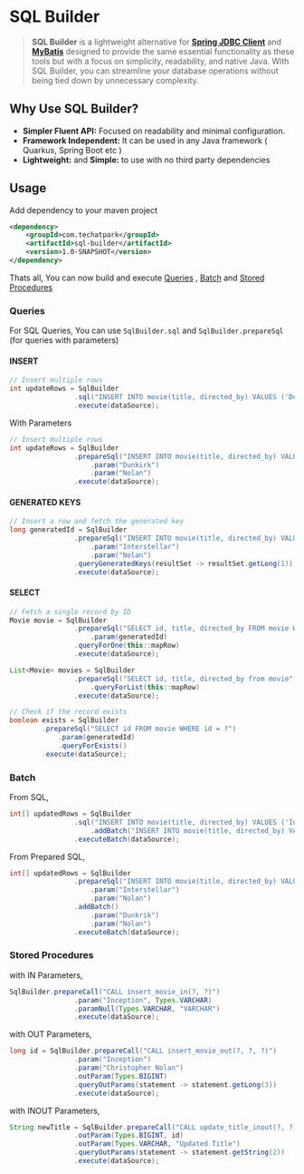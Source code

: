 # SQL Builder

> **SQL Builder** is a lightweight alternative for **[Spring JDBC Client](https://www.baeldung.com/spring-6-jdbcclient-api)** and **[MyBatis](https://mybatis.org/mybatis-3/)** designed to provide the same essential functionality as these tools but with a focus on simplicity, readability, and native Java. With SQL Builder, you can streamline your database operations without being tied down by unnecessary complexity.

## Why Use SQL Builder?

- **Simpler Fluent API:** Focused on readability and minimal configuration.
- **Framework Independent:** It can be used in any Java framework ( Quarkus, Spring Boot etc )
- **Lightweight:** and **Simple:** to use with no third party dependencies

## Usage

Add dependency to your maven project

```xml
<dependency>
    <groupId>com.techatpark</groupId>
    <artifactId>sql-builder</artifactId>
    <version>1.0-SNAPSHOT</version>
</dependency>
```

Thats all, You can now build and execute [Queries](#queries) , [Batch](#batch) and [Stored Procedures](#stored-procedures)

### Queries

For SQL Queries, You can use `SqlBuilder.sql` and `SqlBuilder.prepareSql` (for queries with parameters)

#### INSERT

```java
// Insert multiple rows
int updateRows = SqlBuilder
                .sql("INSERT INTO movie(title, directed_by) VALUES ('Dunkirk', 'Nolan')")
                .execute(dataSource);
```

With Parameters

```java
// Insert multiple rows
int updateRows = SqlBuilder
                .prepareSql("INSERT INTO movie(title, directed_by) VALUES (?, ?)")
                    .param("Dunkirk")
                    .param("Nolan")
                .execute(dataSource);
```

#### GENERATED KEYS
```java
// Insert a row and fetch the generated key
long generatedId = SqlBuilder
                .prepareSql("INSERT INTO movie(title, directed_by) VALUES (?, ?)")
                    .param("Interstellar")
                    .param("Nolan")
                .queryGeneratedKeys(resultSet -> resultSet.getLong(1))
                .execute(dataSource);
```

#### SELECT

```java
// Fetch a single record by ID
Movie movie = SqlBuilder
                .prepareSql("SELECT id, title, directed_by FROM movie WHERE id = ?")
                    .param(generatedId)
                .queryForOne(this::mapRow)
                .execute(dataSource);

List<Movie> movies = SqlBuilder
                .prepareSql("SELECT id, title, directed_by from movie")
                    .queryForList(this::mapRow)
                .execute(dataSource);

// Check if the record exists
boolean exists = SqlBuilder
        .prepareSql("SELECT id FROM movie WHERE id = ?")
            .param(generatedId)
            .queryForExists()
        .execute(dataSource);
```

### Batch

From SQL,

```java
int[] updatedRows = SqlBuilder
                .sql("INSERT INTO movie(title, directed_by) VALUES ('Interstellar', 'Nolan')")
                    .addBatch("INSERT INTO movie(title, directed_by) VALUES ('Dunkrik', 'Nolan'),('Inception', 'Nolan')")
                .executeBatch(dataSource);
```

From Prepared SQL,

```java
int[] updatedRows = SqlBuilder
                .prepareSql("INSERT INTO movie(title, directed_by) VALUES (?, ?)")
                    .param("Interstellar")
                    .param("Nolan")
                .addBatch()
                    .param("Dunkrik")
                    .param("Nolan")
                .executeBatch(dataSource);
```

### Stored Procedures

with IN Parameters,

```java
SqlBuilder.prepareCall("CALL insert_movie_in(?, ?)")
                .param("Inception", Types.VARCHAR)
                .paramNull(Types.VARCHAR, "VARCHAR")
                .execute(dataSource);
```

with OUT Parameters,

```java
long id = SqlBuilder.prepareCall("CALL insert_movie_out(?, ?, ?)")
                .param("Inception")
                .param("Christopher Nolan")
                .outParam(Types.BIGINT)
                .queryOutParams(statement -> statement.getLong(3))
                .execute(dataSource);
```

with INOUT Parameters,

```java
String newTitle = SqlBuilder.prepareCall("CALL update_title_inout(?, ?)")
                .outParam(Types.BIGINT, id)
                .outParam(Types.VARCHAR, "Updated Title")
                .queryOutParams(statement -> statement.getString(2))
                .execute(dataSource);
```